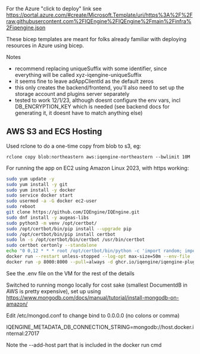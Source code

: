 For the Azure "click to deploy" link see https://portal.azure.com/#create/Microsoft.Template/uri/https%3A%2F%2Fraw.githubusercontent.com%2FIQEngine%2FIQEngine%2Fmain%2Finfra%2Fiqengine.json

These bicep templates are meant for folks already familiar with deploying resources in Azure using bicep.

Notes
- recommend replacing uniqueSuffix with some identifier, since everything will be called xyz-iqengine-uniqueSuffix
- it seems fine to leave adAppClientId as the default zeros
- this only creates the backend/frontend, you'll also need to set up the storage account and plugins server separately
- tested to work 12/1/23, although doesnt configure the env vars, incl DB_ENCRYPTION_KEY which is needed (see backend docs for generating it, it doesnt have to match anything else)

## AWS S3 and ECS Hosting

Used rclone to do a one-time copy from blob to s3, eg:

`rclone copy blob:northeastern aws:iqengine-northeastern --bwlimit 10M`

For running the app on EC2 using Amazon Linux 2023, with https working:

```bash
sudo yum update -y
sudo yum install -y git
sudo yum install -y docker
sudo service docker start
sudo usermod -a -G docker ec2-user
sudo reboot
git clone https://github.com/IQEngine/IQEngine.git
sudo dnf install -y augeas-libs
sudo python3 -m venv /opt/certbot/
sudo /opt/certbot/bin/pip install --upgrade pip
sudo /opt/certbot/bin/pip install certbot
sudo ln -s /opt/certbot/bin/certbot /usr/bin/certbot
sudo certbot certonly --standalone
echo "0 0,12 * * * root /opt/certbot/bin/python -c 'import random; import time; time.sleep(random.random() * 3600)' && sudo certbot renew -q" | sudo tee -a /etc/crontab > /dev/null
docker run --restart unless-stopped --log-opt max-size=50m --env-file .env --add-host host.docker.internal:host-gateway -p 80:3000 -p 443:3000 -v /etc/letsencrypt/archive/iqengine.org:/app/certs --pull=always -d ghcr.io/iqengine/iqengine:pre uvicorn --host 0.0.0.0 --port 3000 --workers 1 --ssl-keyfile /app/certs/privkey1.pem --ssl-certfile /app/certs/cert1.pem main:app
docker run -p 8000:8000 --pull=always -d ghcr.io/iqengine/iqengine-plugins:pre
```

See the .env file on the VM for the rest of the details

Switched to running mongo locally for cost sake (smallest DocumentdB in AWS is pretty expensive), set up using https://www.mongodb.com/docs/manual/tutorial/install-mongodb-on-amazon/ 

Edit /etc/mongod.conf to change bind to 0.0.0.0 (no colons or comma)

IQENGINE_METADATA_DB_CONNECTION_STRING=mongodb://host.docker.internal:27017

Note the --add-host part that is included in the docker run cmd

